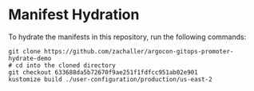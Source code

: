 # Manifest Hydration

To hydrate the manifests in this repository, run the following commands:

```shell
git clone https://github.com/zachaller/argocon-gitops-promoter-hydrate-demo
# cd into the cloned directory
git checkout 633688da5b72670f9ae251f1fdfcc951ab02e901
kustomize build ./user-configuration/production/us-east-2
```
